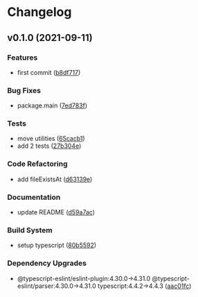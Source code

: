 # Changelog

## v0.1.0 (2021-09-11)

### Features

- first commit ([b8df717](https://github.com/kei-ito/esifycss-loader/commit/b8df717757f9da2014fc07a6812748eefb9cedc5))

### Bug Fixes

- package.main ([7ed783f](https://github.com/kei-ito/esifycss-loader/commit/7ed783f68c88302e7b035587193d5ff7f287bc0a))

### Tests

- move utilities ([65cacb1](https://github.com/kei-ito/esifycss-loader/commit/65cacb13e7d1f8aaeb6c937eded2abf3a173fb20))
- add 2 tests ([27b304e](https://github.com/kei-ito/esifycss-loader/commit/27b304e5d327c1b5ba8869e409a86818cc7be243))

### Code Refactoring

- add fileExistsAt ([d63139e](https://github.com/kei-ito/esifycss-loader/commit/d63139e71e684a6a74561bfbded575af8538410c))

### Documentation

- update README ([d59a7ac](https://github.com/kei-ito/esifycss-loader/commit/d59a7ac78c78c4e304d167ba9bb8db8cad3504c3))

### Build System

- setup typescript ([80b5592](https://github.com/kei-ito/esifycss-loader/commit/80b559235adfbf9fe83cb1e8686d1a5c1736a41c))

### Dependency Upgrades

- @typescript-eslint/eslint-plugin:4.30.0→4.31.0 @typescript-eslint/parser:4.30.0→4.31.0 typescript:4.4.2→4.4.3 ([aac01fc](https://github.com/kei-ito/esifycss-loader/commit/aac01fca7522f8533b4881cb862cdf3aff5e0443))


